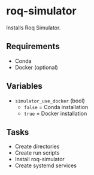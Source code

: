 # roq-simulator

Installs Roq Simulator.

## Requirements

* Conda
* Docker (optional)

## Variables

* `simulator_use_docker` (bool)
  * `false` = Conda installation
  * `true` = Docker installation

## Tasks

* Create directories
* Create run scripts
* Install roq-simulator
* Create systemd services
